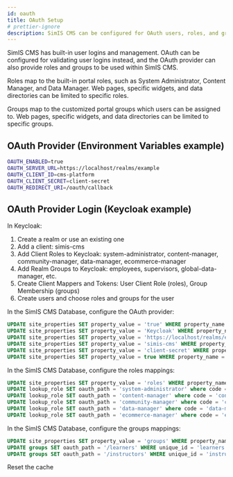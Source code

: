 ```yaml
---
id: oauth
title: OAuth Setup
# prettier-ignore
description: SimIS CMS can be configured for OAuth users, roles, and groups
---
```


SimIS CMS has built-in user logins and management. OAuth can be configured for validating user logins instead, and the OAuth provider can also provide roles and groups to be used within SimIS CMS.

Roles map to the built-in portal roles, such as System Administrator, Content Manager, and Data Manager. Web pages, specific widgets, and data directories can be limited to specific roles.

Groups map to the customized portal groups which users can be assigned to. Web pages, specific widgets, and data directories can be limited to specific groups.

## OAuth Provider (Environment Variables example)

```bash
OAUTH_ENABLED=true
OAUTH_SERVER_URL=https://localhost/realms/example
OAUTH_CLIENT_ID=cms-platform
OAUTH_CLIENT_SECRET=client-secret
OAUTH_REDIRECT_URI=/oauth/callback
```

## OAuth Provider Login (Keycloak example)

In Keycloak:

1. Create a realm or use an existing one
2. Add a client: simis-cms
3. Add Client Roles to Keycloak: system-administrator, content-manager, community-manager, data-manager, ecommerce-manager
4. Add Realm Groups to Keycloak: employees, supervisors, global-data-manager, etc.
5. Create Client Mappers and Tokens: User Client Role (roles), Group Membership (groups)
6. Create users and choose roles and groups for the user

In the SimIS CMS Database, configure the OAuth provider:

```sql
UPDATE site_properties SET property_value = 'true' WHERE property_name = 'oauth.enabled';
UPDATE site_properties SET property_value = 'Keycloak' WHERE property_name = 'oauth.provider';
UPDATE site_properties SET property_value = 'https://localhost/realms/example' WHERE property_name = 'oauth.serverUrl';
UPDATE site_properties SET property_value = 'simis-cms' WHERE property_name = 'oauth.clientId';
UPDATE site_properties SET property_value = 'client-secret' WHERE property_name = 'oauth.clientSecret';
UPDATE site_properties SET property_value = true WHERE property_name = 'oauth.redirectGuests';
```

In the SimIS CMS Database, configure the roles mappings:

```sql
UPDATE site_properties SET property_value = 'roles' WHERE property_name = 'oauth.role.attribute';
UPDATE lookup_role SET oauth_path = 'system-administrator' where code = 'admin';
UPDATE lookup_role SET oauth_path = 'content-manager' where code = 'content-manager';
UPDATE lookup_role SET oauth_path = 'community-manager' where code = 'community-manager';
UPDATE lookup_role SET oauth_path = 'data-manager' where code = 'data-manager';
UPDATE lookup_role SET oauth_path = 'ecommerce-manager' where code = 'ecommerce-manager';
```

In the SimIS CMS Database, configure the groups mappings:

```sql
UPDATE site_properties SET property_value = 'groups' WHERE property_name = 'oauth.group.attribute';
UPDATE groups SET oauth_path = '/learners' WHERE unique_id = 'learners';
UPDATE groups SET oauth_path = '/instructors' WHERE unique_id = 'instructors';
```

Reset the cache
